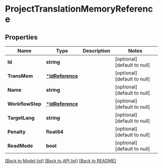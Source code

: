 # ProjectTranslationMemoryReference

## Properties
Name | Type | Description | Notes
------------ | ------------- | ------------- | -------------
**Id** | **string** |  | [optional] [default to null]
**TransMem** | [***IdReference**](IdReference.md) |  | [optional] [default to null]
**Name** | **string** |  | [optional] [default to null]
**WorkflowStep** | [***IdReference**](IdReference.md) |  | [optional] [default to null]
**TargetLang** | **string** |  | [optional] [default to null]
**Penalty** | **float64** |  | [optional] [default to null]
**ReadMode** | **bool** |  | [optional] [default to null]

[[Back to Model list]](../README.md#documentation-for-models) [[Back to API list]](../README.md#documentation-for-api-endpoints) [[Back to README]](../README.md)


